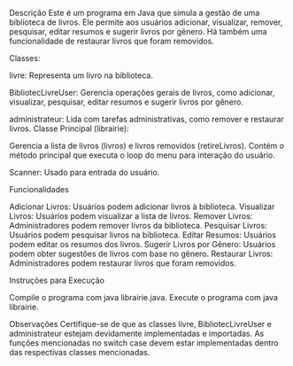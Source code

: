 Descrição
Este é um programa em Java que simula a gestão de uma biblioteca de livros. Ele permite aos usuários adicionar, visualizar, remover, pesquisar, editar resumos e sugerir livros por gênero. Há também uma funcionalidade de restaurar livros que foram removidos.

Classes:

livre: Representa um livro na biblioteca.

BibliotecLivreUser: Gerencia operações gerais de livros, como adicionar, visualizar, pesquisar, editar resumos e sugerir livros por gênero.

administrateur: Lida com tarefas administrativas, como remover e restaurar livros.
Classe Principal (librairie):

Gerencia a lista de livros (livros) e livros removidos (retireLivros).
Contém o método principal que executa o loop do menu para interação do usuário.

Scanner:
Usado para entrada do usuário.

Funcionalidades

Adicionar Livros: Usuários podem adicionar livros à biblioteca.
Visualizar Livros: Usuários podem visualizar a lista de livros.
Remover Livros: Administradores podem remover livros da biblioteca.
Pesquisar Livros: Usuários podem pesquisar livros na biblioteca.
Editar Resumos: Usuários podem editar os resumos dos livros.
Sugerir Livros por Gênero: Usuários podem obter sugestões de livros com base no gênero.
Restaurar Livros: Administradores podem restaurar livros que foram removidos.


Instruções para Execução

Compile o programa com java librairie.java.
Execute o programa com java librairie.

Observações
Certifique-se de que as classes livre, BibliotecLivreUser e administrateur estejam devidamente implementadas e importadas.
As funções mencionadas no switch case devem estar implementadas dentro das respectivas classes mencionadas.